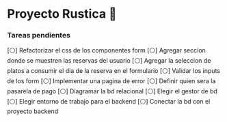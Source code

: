 # Proyecto Rustica 🏪

### Tareas pendientes
[⚪] Refactorizar el css de los componentes form
[⚪] Agregar seccion donde se muestren las reservas del usuario
[⚪] Agregar la seleccion de platos a consumir el dia de la reserva en el formulario
[⚪] Validar los inputs de los form
[⚪] Implementar una pagina de error 
[⚪] Definir quien sera la pasarela de pago
[⚪] Diagramar la bd relacional
[⚪] Elegir el gestor de bd
[⚪] Elegir entorno de trabajo para el backend
[⚪] Conectar la bd con el proyecto backend